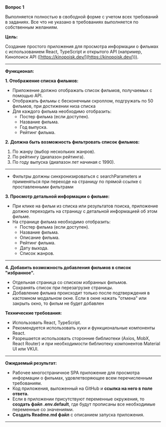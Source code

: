 **Вопрос 1**

Выполняется полностью в свободной форме с учетом всех требований в заданиях. Все что не указано в требованиях выполняется по собственным желаниям.

**Цель:**

Создание простого приложения для просмотра информации о фильмах с использованием React, TypeScript и открытого API (например, Кинопоиск API ([https://kinopoisk.dev/](https://kinopoisk.dev/))).

---

**Функционал:**

**1. Отображение списка фильмов:**

- Приложение должно отображать список фильмов, получаемых с помощью API.
- Отображать фильмы с бесконечным скроллом, подгружать по 50 фильмов, при достижении низа списка
- Для каждого фильма необходимо отобразить:
  - Постер фильма (если доступен).
  - Название фильма.
  - Год выпуска.
  - Рейтинг фильма.

**2. Должна быть возможность фильтровать список фильмов:**

1. По жанру (выбор нескольких жанров).
2. По рейтингу (диапазон рейтинга).
3. По году выпуска (диапазон лет начиная с 1990).

---

- Фильтры должны синхронизироваться с searchParameters и применяться при переходе на страницу по прямой ссылке с проставленными фильтрами

**3. Просмотр детальной информации о фильме:**

- При клике на фильм из списка или результатов поиска, приложение должно переходить на страницу с детальной информацией об этом фильме.
- На странице фильма необходимо отобразить:
  - Постер фильма (если доступен).
  - Название фильма.
  - Описание фильма.
  - Рейтинг фильма.
  - Дату выхода.
  - Список жанров.

---

**4. Добавить возможность добавления фильмов в список "избранное".**

- Отдельная страница со списком избранных фильмов.
- Сохранять список при перезагрузке страницы.
- Добавление фильма происходит только после подтверждения в кастомном модальном окне. Если в окне нажать "отмена" или закрыть окно, то фильм не будет добавлен

**Технические требования:**

- Использовать React, TypeScript.
- Рекомендуется использовать хуки и функциональные компоненты React.
- Разрешается использовать сторонние библиотеки (Axios, MobX, React Router) и при необходимости библиотеку компонентов Material UI или VKUI.

---

**Ожидаемый результат:**

- Рабочее многостраничное SPA приложение для просмотра информации о фильмах, удовлетворяющее всем перечисленным требованиям.
- Код приложения, выложенный на GitHub и **ссылка на него в поле ответа.**
- Если в приложении присутствуют переменные окружения, то **создать файл .env.default**, где будут прописаны все необходимые переменные со значениями.
- **Создать Readme.md файл** с описанием запуска приложения.

---
